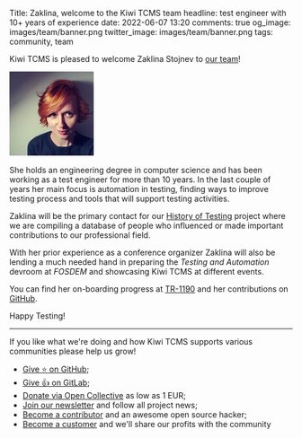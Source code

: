 Title: Zaklina, welcome to the Kiwi TCMS team
headline: test engineer with 10+ years of experience
date: 2022-06-07 13:20
comments: true
og_image: images/team/banner.png
twitter_image: images/team/banner.png
tags: community, team

Kiwi TCMS is pleased to welcome Zaklina Stojnev to [our team]({filename}pages/team.html)!

<img class="rounded" src="/images/team/zstojnev.jpg">

She holds an engineering degree in computer science and
has been working as a test engineer for more than 10 years.
In the last couple of years her main focus is automation in testing,
finding ways to improve testing process and tools that will support testing activities.

Zaklina will be the primary contact for our
[History of Testing](https://github.com/kiwitcms/history-of-testing) project where we are
compiling a database of people who influenced or made important contributions to our professional field.

With her prior experience as a conference organizer Zaklina will also be lending a much needed hand
in preparing the *Testing and Automation* devroom at *FOSDEM* and showcasing Kiwi TCMS at different
events.

You can find her on-boarding progress at [TR-1190](https://tcms.kiwitcms.org/runs/1190/) and her
contributions on
[GitHub](https://github.com/pulls?q=is%3Aopen+is%3Apr+author%3Azaklinica+archived%3Afalse+user%3Akiwitcms).

Happy Testing!

---

If you like what we're doing and how Kiwi TCMS supports various communities
please help us grow!

- [Give ⭐ on GitHub](https://github.com/kiwitcms/Kiwi/stargazers);
- [Give 👍 on GitLab](https://gitlab.com/gitlab-org/gitlab/-/issues/334558);
- [Donate via Open Collective](https://opencollective.com/kiwitcms/donate) as low as 1 EUR;
- [Join our newsletter](https://kiwitcms.us17.list-manage.com/subscribe/post?u=9b57a21155a3b7c655ae8f922&id=c970a37581)
  and follow all project news;
- [Become a contributor](https://kiwitcms.readthedocs.io/en/latest/contribution.html) and an awesome open source hacker;
- [Become a customer](/#subscriptions) and we'll share our profits with the community
